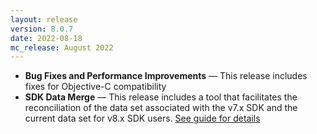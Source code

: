 ```yaml
---
layout: release
version: 8.0.7
date: 2022-08-18
mc_release: August 2022
---
```


* **Bug Fixes and Performance Improvements** — This release includes fixes for Objective-C compatibility
* **SDK Data Merge** — This release includes a tool that facilitates the reconciliation of the data set associated with the v7.x SDK and the current data set for v8.x SDK users. [See guide for details]({{site.baseurl}}/trouble/trouble-coredata-migration.html)
